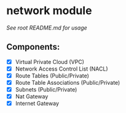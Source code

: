 # network module

*See root README.md for usage*

## Components:
- [x] Virtual Private Cloud (VPC)
- [x] Network Access Control List (NACL)
- [x] Route Tables (Public/Private)
- [x] Route Table Associations (Public/Private)
- [x] Subnets (Public/Private)
- [x] Nat Gateway
- [x] Internet Gateway
